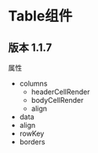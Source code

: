 # Table组件

## 版本 1.1.7

属性

+ columns
  + headerCellRender
  + bodyCellRender
  + align
+ data
+ align
+ rowKey
+ borders
